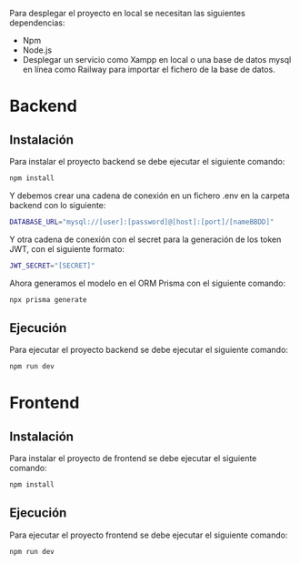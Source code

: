Para desplegar el proyecto en local se necesitan las siguientes dependencias:
- Npm
- Node.js
- Desplegar un servicio como Xampp en local o una base de datos mysql en línea como Railway para importar el fichero de la base de datos.

# Backend

## Instalación
Para instalar el proyecto backend se debe ejecutar el siguiente comando:
```bash
npm install
```

Y debemos crear una cadena de conexión en un fichero .env en la carpeta backend con lo siguiente:
```bash
DATABASE_URL="mysql://[user]:[password]@[host]:[port]/[nameBBDD]"
```
Y otra cadena de conexión con el secret para la generación de los token JWT, con el siguiente formato:
```bash
JWT_SECRET="[SECRET]"
```

Ahora generamos el modelo en el ORM Prisma con el siguiente comando:
```bash
npx prisma generate
```

## Ejecución
Para ejecutar el proyecto backend se debe ejecutar el siguiente comando:
```bash
npm run dev
```

# Frontend

## Instalación
Para instalar el proyecto de frontend se debe ejecutar el siguiente comando:
```bash
npm install
```

## Ejecución
Para ejecutar el proyecto frontend se debe ejecutar el siguiente comando:
```bash
npm run dev
```
